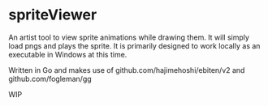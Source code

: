 # spriteViewer
An artist tool to view sprite animations while drawing them. It will simply load pngs and plays the sprite.  It is primarily designed to work locally as an executable in Windows at this time.

Written in Go and makes use of github.com/hajimehoshi/ebiten/v2 and github.com/fogleman/gg

WIP
